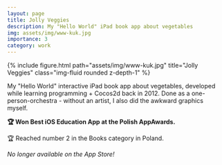 ```yaml
---
layout: page
title: Jolly Veggies
description: My "Hello World" iPad book app about vegetables
img: assets/img/www-kuk.jpg
importance: 3
category: work
---
```


<div class="row justify-content-sm-center">
    <div class="col-sm-12 mt-3 mt-md-0">
        {% include figure.html path="assets/img/www-kuk.jpg" title="Jolly Veggies" class="img-fluid rounded z-depth-1" %}
    </div>
</div>

<p>My "Hello World" interactive iPad book app about vegetables, developed while learning programming + Cocos2d back in 2012. Done as a one-person-orchestra - without an artist, I also did the awkward graphics myself.</p>

<p><strong>🏆 Won Best iOS Education App at the Polish AppAwards.</strong></p>

<p>🏆 Reached number 2 in the Books category in Poland.</p>

<p><em>No longer available on the App Store!</em></p>
